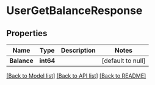 # UserGetBalanceResponse

## Properties
Name | Type | Description | Notes
------------ | ------------- | ------------- | -------------
**Balance** | **int64** |  | [default to null]

[[Back to Model list]](../README.md#documentation-for-models) [[Back to API list]](../README.md#documentation-for-api-endpoints) [[Back to README]](../README.md)


